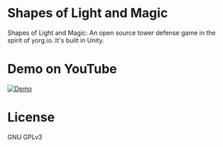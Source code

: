 # Shapes of Light and Magic
Shapes of Light and Magic: An open source tower defense game in the spirit of yorg.io.
It's built in Unity.

# Demo on YouTube
[![Demo](https://img.youtube.com/vi/gBNfbFVoe1Y/0.jpg)](https://www.youtube.com/watch?v=gBNfbFVoe1Y)

# License
GNU GPLv3
